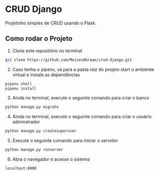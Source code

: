 # CRUD Django

Projetinho simples de CRUD usando o Flask.

## Como rodar o Projeto

1. Clone este repositório no terminal
```bash
git clone https://github.com/MoisesAbraao/crud-django.git
```

2. Caso tenha o pipenv, vá para a pasta raiz do projeto start o ambiente virtual e instale as dependências
```bash
pipenv shell
pipenv install
```

3. Ainda no terminal, execute o seguinte comando para criar o banco
```bash
python manage.py migrate
```

4. Ainda no terminal, execute o seguinte comando para criar o usuário adminstrador
```bash
python manage.py createsuperuser
```
5. Execute o seguinte comando para iniciar o servidor
```bash
python manage.py runserver
```

6. Abra o navegador e acesse o sistema 
```bash
localhost:8000
```